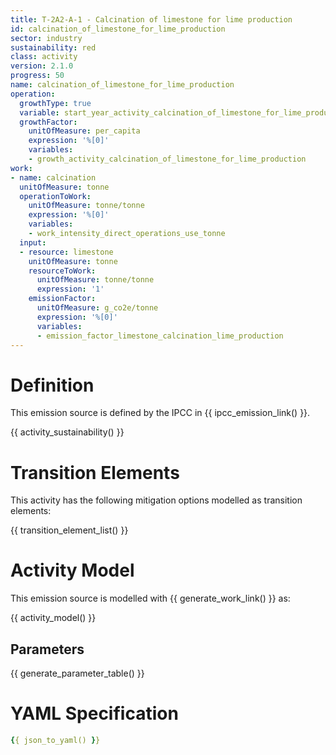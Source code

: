 ```yaml
---
title: T-2A2-A-1 - Calcination of limestone for lime production
id: calcination_of_limestone_for_lime_production
sector: industry
sustainability: red
class: activity
version: 2.1.0
progress: 50
name: calcination_of_limestone_for_lime_production
operation:
  growthType: true
  variable: start_year_activity_calcination_of_limestone_for_lime_production
  growthFactor:
    unitOfMeasure: per_capita
    expression: '%[0]'
    variables:
    - growth_activity_calcination_of_limestone_for_lime_production
work:
- name: calcination
  unitOfMeasure: tonne
  operationToWork:
    unitOfMeasure: tonne/tonne
    expression: '%[0]'
    variables:
    - work_intensity_direct_operations_use_tonne
  input:
  - resource: limestone
    unitOfMeasure: tonne
    resourceToWork:
      unitOfMeasure: tonne/tonne
      expression: '1'
    emissionFactor:
      unitOfMeasure: g_co2e/tonne
      expression: '%[0]'
      variables:
      - emission_factor_limestone_calcination_lime_production
---
```

# Definition
This emission source is defined by the IPCC in {{ ipcc_emission_link() }}.


{{ activity_sustainability() }}

# Transition Elements

This activity has the following mitigation options modelled as transition elements:

{{ transition_element_list() }}

# Activity Model
This emission source is modelled with {{ generate_work_link() }} as:

{{ activity_model() }}

## Parameters

{{ generate_parameter_table() }}

# YAML Specification

```yaml
{{ json_to_yaml() }}
```